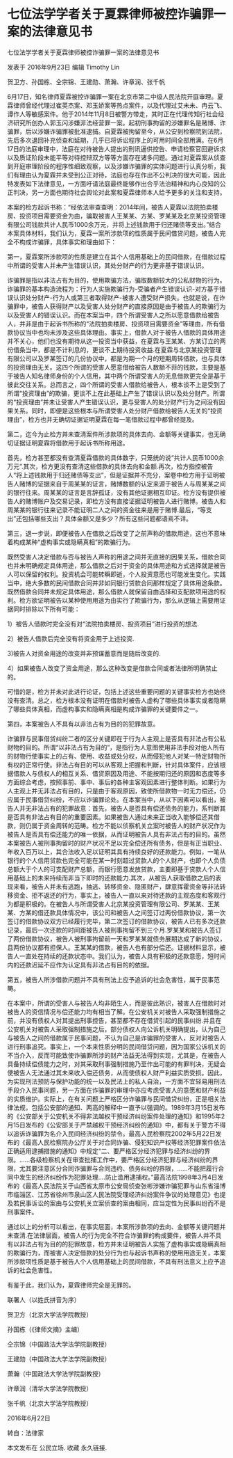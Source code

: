 # 七位法学学者关于夏霖律师被控诈骗罪一案的法律意见书

七位法学学者关于夏霖律师被控诈骗罪一案的法律意见书

发表于 2016年9月23日 编辑 Timothy Lin

贺卫方、孙国栋、仝宗锦、王建勋、萧瀚、许章润、张千帆

6月17日，知名律师夏霖被控诈骗罪一案在北京市第二中级人民法院开庭审理。夏霖律师曾经代理过崔英杰案、邓玉娇案等热点案件，以及代理过艾未未、冉云飞、谭作人等敏感案件。他于2014年11月8日被警方带走，其时正在代理传知行社会经济研究所创办人郭玉闪涉嫌非法经营罪一案。起初刑事拘留的涉嫌罪名是赌博、诈骗罪，后以涉嫌诈骗罪被批准逮捕。自夏霖被拘留至今，从公安到检察院到法院，先后多次退回补充侦查和延期，几乎已将诉讼程序上的可用时间全部用满。在6月17日的法庭审理中，法庭在对待被告人提出的刑讯逼供控告、申请检察官回避诉求以及质证阶段未能平等对待控辩双方等等方面存在诸多问题。通过对夏霖案从侦查到开庭审理阶段的程序性细致观察，以及涉嫌诈骗罪的实体问题进行认真分析，我们有理由认为夏霖并未受到公正对待，法庭也存在作出不公判决的很大可能，因此特发表如下法律意见，一方面吁请法庭最终能够作出合乎法治精神和内心良知的公正判决，另一方面也期待社会舆论对此案和夏霖律师本人给予更多的关注和支持。

本案的检方起诉书称：“经依法审查查明：2014年间，被告人夏霖以法院拍卖楼房、投资项目需要资金为由，骗取被害人王某某、方某、罗某某及北京某投资管理有限公司钱款共计人民币1000余万元，并将上述钱款用于归还赌债等支出。”结合本案具体材料，我们认为，夏霖一案所涉款项的性质属于民间借贷问题，被告人完全不构成诈骗罪，具体事实和理由如下：

第一，夏霖案所涉款项的性质是建立在其个人信用基础上的民间借款，在借款过程中所谓的受害人并未产生错误认识，其处分财产的行为更非基于错误认识。

诈骗罪是指以非法占有为目的，使用欺骗方法，骗取数额较大的公私财物的行为。诈骗罪的基本构造流程为：行为人实施欺骗行为-受骗者产生错误认识-对方基于错误认识处分财产-行为人或第三者取得财产-被害人遭受财产损失。也就是说，在诈骗罪中，被告人获得财产以及受害人处分财产的直接原因是由于被告人的欺骗行为以及受害人的错误认识。而在本案当中，四个所谓受害人之所以愿意借款给被告人，并非是由于起诉书所称的“法院拍卖楼房、投资项目需要资金”等理由，所有借款协议当中也均未涉及这些具体理由。事实上，借款人对于被告人借款的具体用途并不关心，他们也没有期待从这一投资当中获益，在夏霖与王某某、方某订立的两份借条当中，都是不计利息的，更谈不上期待投资收益.在夏霖与北京某投资管理有限公司以及罗某签订的几份协议中，都是为期一个月的短期周转借款，也与具体的投资理由无关。这四个所谓的受害人愿意借给被告人数额不菲的钱款，主要是基于被告人知名律师身份的个人信用，其中两个所谓受害人的无息借款更完全是基于彼此交往关系。总而言之，四个所谓的受害人借款给被告人，根本谈不上是受到了所谓“投资理由”的欺骗，更谈不上在此基础上产生了错误认识以及处分财产。所谓的“投资理由”并未让受害人产生错误认识，更与受害人的处分财产行为之间没有因果关系。同时，即便是这些根本与所谓受害人处分财产借款给被告人无关的“投资理由”，检方也并无确切证据证明夏霖在每一笔借款过程中都曾经提及。

第二，迄今为止检方并未查清案件所涉款项的具体去向、金额等关键事实，也无确切证据证明夏霖将借款用于起诉书所称用途。

首先，检方甚至都没有查清夏霖借款的具体数字，只笼统的说“共计人民币1000余万元”.其次，检方更没有查清这些借款的具体去向和金额.再次，检方指控被告人“将上述钱款用于归还赌债等支出”，但是证据并不充分，案卷中检方用于证明被告人赌博的证据来自于周某某的证言，赌博数额的认定来源于被告人与周某某之间的银行往来。周某某的证言是言辞孤证，没有其他证据相互印证。检方没有提供被告人的赌博账户及交易记录，即检方没有直接证据证明被告人进行赌博。被告人和周某某的银行往来记录不能证明二人之间的资金往来是用于赌博.最后，“等支出”还包括哪些支出？具体金额又是多少？所有这些问题都语焉不详。

第三，退一步说，即便被告人在借款之后改变了之前声称的借款用途，这也不意味着构成某种“虚构事实或隐瞒真相”的欺骗行为。

既然受害人决定借款与否与被告人声称的用途之间并无直接的因果关系，借款合同也并未明确规定具体用途，那么借款之后对于资金的具体用途和方式选择就是被告人可以保留的权利。投资机会可能转瞬即逝，个人投资意愿也可能发生变化。实践当中，绝大多数的民间借款合同并非如同银行贷款合同那样规定了具体用途条款。既然借款合同并未规定具体用途，那么借款人就保留自由选择和支配款项用途的权利。检方欲证明被告以某种使用用途为由实行了欺骗行为，那么从逻辑上需要用证据同时排除以下所有可能：

1）被告人借款时完全没有对“法院拍卖楼房、投资项目”进行投资的想法.

2）被告人借款后完全没有将资金用于上述投资.

3)被告人对资金用途的改变并非预谋蓄意而是随后改变的.

4）如果被告人改变了资金用途，那么这种改变是借款合同或者法律所明确禁止的。

可惜的是，检方并未对此进行论证，包括上述这些重要问题的关键事实检方也始终没有查清。总之，检方根本没有证明在借款时被告人虚构了哪些具体事实或者隐瞒了哪些具体真相，而虚构事实和隐瞒真相是构成诈骗罪的关键要件之一。

第四，本案被告人不具有以非法占有为目的的犯罪故意。

诈骗罪与民事借贷纠纷二者的区分关键即在于行为人主观上是否具有非法占有公私财物的目的。所谓“以非法占有为目的”，是指行为人意图使用非法手段对他人所有的财物行使事实上的占有、使用、收益或处分权，从而侵犯他人对某一特定财物所有权的正常行使。非法占有目的可以从客观上把握和判断，针对具体案件，应该根据借款人与债权人的相互关系、借贷原因及用途、不能按期归还的原因和态度等多方面综合考虑，按照事前、事中、事后的各种主客观因素进行整体判断。如果行为人主观上并无非法占有目的，只是由于客观原因，致使所借款物一时无力偿还，仍应属于民事借贷纠纷，不应以诈骗罪论处。在本案当中，从以下因素可以看出，被告人并无非法占有的犯罪故意：首先，被告人是否具有偿还债务的能力，系判断其是否具有非法占有目的的重要因素。如果被告人通过未来正当收入能够偿还其借款，则仍属于资金周转的范畴。检方不能以侦察机关立案时被告人的财产状况作为被告人是否具有偿还能力的唯一依据，从而证明被告人具有非法占有的目的。虽然本案被告人被刑事拘留时的财产状况不足以完全偿还所有债务，但是有正当职业、年收入百万以上，其合法收入足以证明其具有持续良好的还款能力。例如，一笔从银行的个人信用贷款也完全可能在某一时刻超过贷款人的个人财产，也即个人负债总额大于个人的可支配财产总额，而银行愿意发放贷款，主要即基于贷款人个人信用基础上的未来持续而非当下即时的还款能力.其次，从被告人获取借款之后的表现来看，被告人并未有逃跑，抽逃、转移资金、隐匿财产，肆意挥霍资金等非法转移资金、拒不返还的行为，事实上，被告人一直以来对待还款的主观态度和客观行为都是积极的。在被告人与所谓受害人北京某投资管理有限公司、罗某某、王某某、方某的借还款具体情况中，该公司和被告人之间签订过两份借款协议，第一次签订的借款协议双方已经履行完毕，第二次签订的借款协议，被告人已有多次还款记录，最后一次还款的时间距被告人被刑事拘留不到三个月.罗某某和被告人签订了两份借款协议，被告人被刑事拘留前一天和罗某某就债务展期达成了新的协议，且两份协议都有担保人。王某某的借款，被告人也有部分偿还。证据材料显示，被告人一直处在持续的还款状态中。我们认为，被告人具有积极的还款意愿，短时间内的还款迟延不应作为认定具有非法占有目的的依据。

第五，被告人所涉借款问题并不具有刑法上应予追诉的社会危害性，属于民事范畴。

在本案中，所谓的受害人与被告人均非陌生人，而是彼此熟识，被害人在借款时对被告人的资信情况与偿还能力均有相当了解。在公安机关对被告人采取强制措施之前，并没有债权人对其提出刑事控告，甚至都不存在借贷引起的民事纠纷.并且在公安机关对被告人采取强制措施之后，部分债权人向公诉机关明确提出，认为自己与被告人之间的借款属于民事问题，不认为自己是诈骗罪的受害人，反对对被告人进行刑事追究。事实上，一个本来性质分明的民间借贷问题，因为国家公诉机关的不当介入，反而可能致使诈骗罪所涉的财产法益无法得到实现，尤其是，在被告人具备持续偿债能力之时，对其采取刑事强制措施乃至作出可能的有罪判决，无疑会使被告人无法通过其未来收入偿还债务，从而使债权人财产利益实质受损。因此，为实现刑法预防与保护功能的统一以及民法上的私人自治，一方面不宜轻易用刑法手段介入民事问题，另一方面在诈骗罪的审理中亦应考虑受害人的意愿和财产利益的实质维护。实际上，在有关问题上严格区分诈骗罪与民间借贷纠纷，正是相关法律法规，包括公安部的通知、两高的解释中一直予以强调的。1989年3月15日发布的《公安部关于公安机关不得非法越权干预经济纠纷案件处理的通知》和1995年2月15日发布的《公安部关于严禁越权干预经济纠纷的通知》中，都有关于警方不得以追诉诈骗罪为名介入民间经济纠纷的禁令。最高人民检察院2002年5月22日发布的《最高人民检察院办公厅关于对合同诈骗、侵犯知识产权等经济犯罪案件依法正确适用逮捕措施的通知》中规定“二、要严格区分经济犯罪与经济纠纷的界限。……各级检察机关在审查批捕工作中，要严格区分经济犯罪与经济纠纷的界限，尤其要注意区分合同诈骗罪与合同违约、债务纠纷的界限，……不能把履行合同中发生的经济纠纷作为犯罪处理.…防止滥用逮捕权。”最高法院1998年3月4日发布的《最高人民法院关于山西省太原市公安局侦查张彬涉嫌诈骗犯罪与山东省淄博市临淄区、江苏省徐州市泉山区人民法院受理经济纠纷案件争议的处理意见》也提及若民事诉讼的案由与公安机关立案侦查的案由相同，应当定性为民事纠纷而不是刑事案件。

通过以上的分析可以看出，在事实层面，本案所涉款项的去向、金额等关键问题并未查清.在法律层面，被告人的行为完全不符合诈骗罪的构成要件，被告人并不具有以非法占有为目的的犯罪故意，检方并未证明被告人实施了虚构事实或隐瞒真相的欺骗行为，而被害人决定借款的处分行为也与起诉书声称的使用用途无关，本案所涉款项性质是基于被告人个人信用基础上的民间借款，不具有刑法意义上应予追诉的社会危害性。

有鉴于此，我们认为，夏霖律师完全是无罪的。

联署人（以姓氏拼音为序）

贺卫方（北京大学法学院教授）

孙国栋（《律师文摘》主编）

仝宗锦（中国政法大学法学院副教授）

王建勋（中国政法大学法学院副教授）

萧瀚（中国政法大学法学院副教授）

许章润（清华大学法学院教授）

张千帆（北京大学法学院教授）

2016年6月22日

转自：法律家

本文发布在 公民立场. 收藏 永久链接.